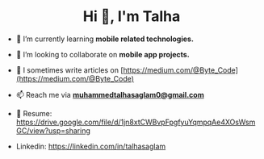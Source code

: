 <h1 align="center">Hi 👋, I'm Talha</h1>

- 🌱 I’m currently learning **mobile related technologies.**

- 👯 I’m looking to collaborate on **mobile app projects.**

- 📝 I sometimes write articles on [https://medium.com/@Byte_Code](https://medium.com/@Byte_Code)

- 📫 Reach me via **muhammedtalhasaglam0@gmail.com**

- 📄 Resume: https://drive.google.com/file/d/1jn8xtCWBvpFpgfyuYqmpqAe4XOsWsmGC/view?usp=sharing

- Linkedin: https://linkedin.com/in/talhasaglam
